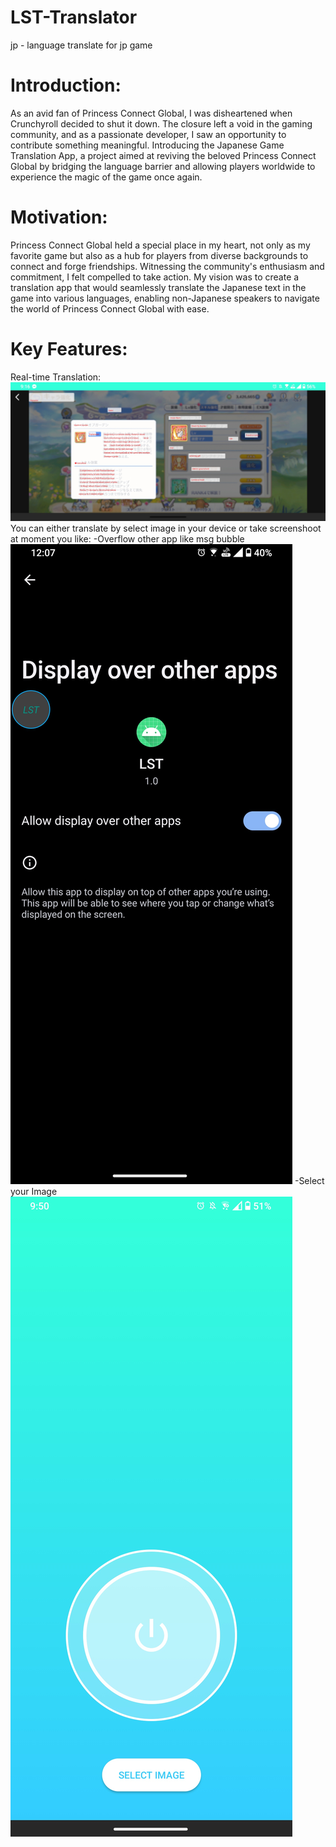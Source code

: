 # LST-Translator
jp - language translate for jp game

# Introduction:
As an avid fan of Princess Connect Global, I was disheartened when Crunchyroll decided to shut it down. The closure left a void in the gaming community, and as a passionate developer, I saw an opportunity to contribute something meaningful. Introducing the Japanese Game Translation App, a project aimed at reviving the beloved Princess Connect Global by bridging the language barrier and allowing players worldwide to experience the magic of the game once again.

# Motivation:
Princess Connect Global held a special place in my heart, not only as my favorite game but also as a hub for players from diverse backgrounds to connect and forge friendships. Witnessing the community's enthusiasm and commitment, I felt compelled to take action. My vision was to create a translation app that would seamlessly translate the Japanese text in the game into various languages, enabling non-Japanese speakers to navigate the world of Princess Connect Global with ease.

# Key Features:
Real-time Translation:
![Translate-Results](https://raw.githubusercontent.com/blueweidy123/LST-Translator/main/demoImg/Screenshot_20230722-211635208.jpg)
You can either translate by select image in your device or take screenshoot at moment you like:
-Overflow other app like msg bubble
![LST-Overflow](https://raw.githubusercontent.com/blueweidy123/LST-Translator/main/demoImg/Screenshot_20230723-120730385.jpg)
-Select your Image
![LST-Overflow](https://raw.githubusercontent.com/blueweidy123/LST-Translator/main/demoImg/Screenshot_20230722-215009646.jpg)
